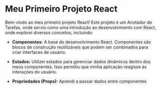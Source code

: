 # Meu Primeiro Projeto React

Bem-vindo ao meu primeiro projeto React! Este projeto é um Anotador de Tarefas, onde serviu como uma introdução ao desenvolvimento com React, onde explorei diversos conceitos, incluindo:

- **Componentes:** A base do desenvolvimento React. Componentes são blocos de construção reutilizáveis que podem ser combinados para criar interfaces de usuário.

- **Estados:** Utilizei estados para gerenciar dados dinâmicos dentro dos meus componentes. Isso permitiu que minha aplicação reagisse às interações do usuário.

- **Propriedades (Props):** Aprendi a passar dados entre componentes
